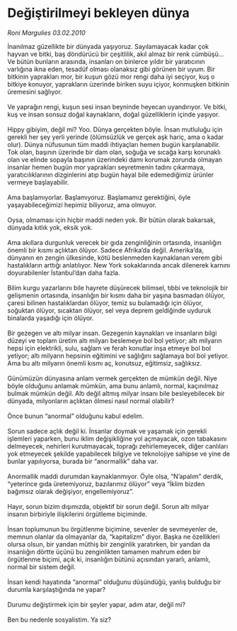 # Değiştirilmeyi bekleyen dünya

*Roni Margulies 03.02.2010*

<div class="taraf_structure_2col_1zq">
<div class="margen_n">



 <p>İnanılmaz güzellikte bir dünyada yaşıyoruz. Sayılamayacak kadar çok hayvan ve bitki, baş döndürücü bir çeşitlilik, akıl almaz bir renk cümbüşü... Ve bütün bunların arasında, insanları on binlerce yıldır bir yaratıcının varlığına ikna eden, tesadüf olması olanaksız gibi görünen bir uyum. Bir bitkinin yaprakları mor, bir kuşun gözü mor rengi daha iyi seçiyor, kuş o bitkiye konuyor, yaprakların üzerinde biriken suyu içiyor, konmuşken bitkinin üremesini sağlıyor. <br/><br/>Ve yaprağın rengi, kuşun sesi insan beyninde heyecan uyandırıyor. Ve bitki, kuş ve insan sonsuz doğal kaynakların, doğal güzelliklerin içinde yaşıyor. <br/><br/>Hippy gibiyim, değil mi? Yoo. Dünya gerçekten böyle. İnsan mutluluğu için gerekli her şey yerli yerinde (ölümsüzlük ve gerçek aşk hariç, ama o kadar olur). Dünya nüfusunun tüm maddi ihtiyaçları hemen bugün karşılanabilir. Tok olan, başının üzerinde bir dam olan, soğuğa ve sıcağa karşı korunaklı olan ve elinde sopayla başının üzerindeki damı korumak zorunda olmayan insanlar hemen bugün mor yaprakları seyretmenin tadını çıkarmaya, yaratıcılıklarının dizginlerini atıp bugün hayal bile edemediğimiz ürünler vermeye başlayabilir. <br/><br/>Ama başlamıyorlar. Başlamıyoruz. Başlamamız gerektiğini, öyle yaşayabileceğimizi hepimiz biliyoruz, ama olmuyor. <br/><br/>Oysa, olmaması için hiçbir maddi neden yok. Bir bütün olarak bakarsak, dünyada kıtlık yok, eksik yok. <br/><br/>Ama akıllara durgunluk verecek bir gıda zenginliğinin ortasında, insanlığın önemli bir kısmı açlıktan ölüyor. Sadece Afrika’da değil. Amerika’da, dünyanın en zengin ülkesinde, kötü beslenmeden kaynaklanan verem gibi hastalıkların arttığı anlatılıyor. New York sokaklarında ancak dilenerek karnını doyurabilenler İstanbul’dan daha fazla. <br/><br/>Bilim kurgu yazarlarını bile hayrete düşürecek bilimsel, tıbbi ve teknolojik bir gelişmenin ortasında, insanlığın bir kısmı daha bir yaşına basmadan ölüyor, çaresi bilinen hastalıklardan ölüyor, temiz su bulamadığı için ölüyor, soğuktan ölüyor, sıcaktan ölüyor, sel veya deprem geldiğinde uyduruk binalarda yaşadığı için ölüyor. <br/><br/>Bir gezegen ve altı milyar insan. Gezegenin kaynakları ve insanların bilgi düzeyi ve toplam üretim altı milyarı beslemeye bol bol yetiyor; altı milyarın hepsi için elektrikli, sulu, sağlam ve ferah konutlar inşa etmeye bol bol yetiyor; altı milyarın hepsinin eğitimini ve sağlığını sağlamaya bol bol yetiyor. Ama bu altı milyarın önemli kısmı aç, konutsuz, eğitimsiz, sağlıksız. <br/><br/>Günümüzün dünyasına anlam vermek gerçekten de mümkün değil. Niye böyle olduğunu anlamak mümkün, ama bunu anlamlı, normal, kaçınılmaz bulmak mümkün değil. Altı değil altmış milyar insanı bile besleyebilecek bir dünyada, milyonların açlıktan ölmesi nasıl normal olabilir? <br/><br/>Önce bunun “anormal” olduğunu kabul edelim. <br/><br/>Sorun sadece açlık değil ki. İnsanlar doymak ve yaşamak için gerekli işlemleri yaparken, bunu iklim değişikliğine yol açmayacak, ozon tabakasını delmeyecek, nehirleri kurutmayacak, toprağı zehirlemeyecek, diğer canlıları yok etmeyecek şekilde yapabilecek bilgiye ve teknolojiye sahipse ve yine de bunlar yapılıyorsa, burada bir “anormallik” daha var. <br/><br/>Anormallik maddi durumdan kaynaklanmıyor. Öyle olsa, “N’apalım” derdik, “yeterince gıda üretemiyoruz, bazılarımız ölüyor” veya “İklim bizden bağımsız olarak değişiyor, engellemiyoruz”. <br/><br/>Hayır, sorun bizim dışımızda, objektif bir sorun değil. Sorun altı milyar insanın birbiriyle ilişkilerini örgütleme biçiminde. <br/><br/>İnsan toplumunun bu örgütlenme biçimine, sevenler de sevmeyenler de, memnun olanlar da olmayanlar da, “kapitalizm” diyor. Başka ne özellikleri olursa olsun, bir yandan müthiş bir zenginlik yaratırken, bir yandan da insanlığın dörtte üçünü bu zenginlikten tamamen mahrum eden bir örgütlenme biçimi, açık ki, insanlığın bütünü açısından yararlı, anlamlı, normal bir sistem değil. <br/><br/>İnsan kendi hayatında “anormal” olduğunu düşündüğü, yanlış bulduğu bir durumla karşılaştığında ne yapar? <br/><br/>Durumu değiştirmek için bir şeyler yapar, adım atar, değil mi? <br/><br/>Ben bu nedenle sosyalistim. Ya siz?</p>
<br/>
<br/>
<br/>



<br/>


<div id="taraf_not">
</div>

</div>


</div>
